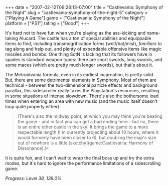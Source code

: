 +++
date = "2007-02-12T09:26:13-07:00"
title = "Castlevania: Symphony of the Night"
slug = "castlevania-symphony-of-the-night-5"
category = ["Playing A Game"]
game = ["Castlevania: Symphony of the Night"]
platform = ["PS1"]
rating = ["Good"]
+++

It's hard not to have fun when you're playing as the ass-kicking and name-taking Alucard.  The castle has a ton of special abilities and equippable items to find, including transmogrification forms (wolf/bat/mist), <i>familiars</i> to tag along and help out, and plenty of expendable offensive items like magic missiles and bombs.  One thing SotN is lacking that its followers have in spades is standard weapon types: there are short swords, long swords, and some maces (which are pretty much longer swords), but that's about it.

The Metroidvania formula, even in its earliest incarnation, is pretty solid.  But, there are some detrimental elements in Symphony.  Most of them are technical - between the two-dimensional particle effects and background parallax, this sidescroller really taxes the Playstation's resources, resulting in some situations of intense slowdown.  There's also the bothersome load times when entering an area with new music (and the music itself doesn't loop quite properly either).

>!There's also the midway point, at which you may think you're beating the game - and in fact you can get a bad ending here - but no, there is an entire other castle in the sky!  It brings the game to a more respectable length (I'm currently projecting about 10 hours, where it would formerly have been closer to 6), but doubling the map's size out of nowhere is a little [sketchy](game:Castlevania: Harmony of Dissonance).!<

It is quite fun, and I can't wait to wrap the final boss up and try the extra modes, but it's hard to ignore the performance limitations of a sidescrolling game.

<i>Progress: Level 38, 139.0\%</i>